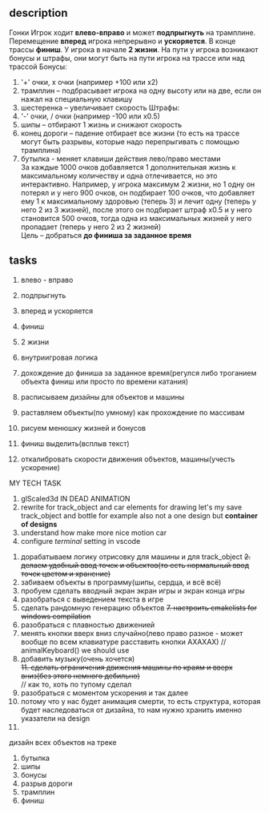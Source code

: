 ## description
Гонки
Игрок ходит **влево-вправо** и может **подпрыгнуть** на трамплине. Перемещение **вперед** игрока непрерывно и **ускоряется**.
В конце трассы **финиш**. У игрока в начале **2 жизни**.
На пути у игрока возникают бонусы и штрафы, они могут быть на пути игрока на трассе или над трассой
Бонусы:
1) '+' очки, х очки (например +100 или х2)
2) трамплин – подбрасывает игрока на одну высоту или на две, если он нажал на специальную клавишу
3) шестеренка – увеличивает скорость
Штрафы:
1) '-' очки, / очки (например -100 или х0.5)
2) шипы – отбирают 1 жизнь и снижают скорость
3) конец дороги – падение отбирает все жизни (то есть на трассе могут быть разрывы, которые надо перепрыгивать с помощью трамплина)
4) бутылка - меняет клавиши действия лево/право местами  
За каждые 1000 очков добавляется 1 дополнительная жизнь к максимальному количеству и одна отлечивается, но это интерактивно.
Например, у игрока максимум 2 жизни, но 1 одну он потерял и у него 900 очков, он подбирает 100 очков,
что добавляет ему 1 к максимальному здоровью (теперь 3) и лечит одну (теперь у него 2 из 3 жизней),
после этого он подбирает штраф х0.5 и у него становится 500 очков, тогда одна из максимальных жизней у него пропадает (теперь у него 2 из 2 жизней)  
Цель – добраться **до финиша за заданное время**
## tasks
1. влево - вправо
2. подпрыгнуть
3. вперед и ускоряется
4. финиш
5. 2 жизни
6. внутриигровая логика
7. дохождение до финиша за заданное время(регулся либо троганием объекта финиш или просто по времени катания)


1. расписываем дизайны для объектов и машины
2. раставляем объекты(по умному) как прохождение по массивам
3. рисуем менюшку жизней и бонусов
4. финиш выделить(всплыв текст)
5. откалибровать скорости движения объектов, машины(учесть ускорение)

MY TECH TASK
1. glScaled3d IN DEAD ANIMATION
2. rewrite for track_object and car elements for drawing 
let's my save track_object and bottle for example also not a one design but **container of designs**
3. understand how make more nice motion car
4. configure *terminal* setting in vscode

<!-- ```md -->
1. дорабатываем логику отрисовку для машины и для track_object
~~2. делаем удобный ввод точек и объектов(то есть нормальный ввод точек цветом и хранение)~~
3. забиваем объекты в программу(шипы, сердца, и всё всё)
4. пробуем сделать вводный экран экран игры и  экран конца игры
5. разобраться с выведением текста в игре
6. сделать рандомную генерацию объектов
~~7. настроить cmakelists for windows compilation~~
8. разобраться с плавностью движенией
9. менять кнопки вверх вниз случайно(лево право разное - может вообще по всем клавиатуре расставить кнопки АХАХАХ) // animalKeyboard() we should use
10. добавить музыку(очень хочется)  
~~11. сделать ограничения движения машины по краям и вверх вниз(без этого немного дебильно)~~  
// как то,  хоть по тупому сделал  
12. разобраться с моментом ускорения и так далее  
13. потому что у нас будет анимация смерти, то есть структура, которая будет наследоваться от дизайна, то нам нужно хранить именно указатели на design
14. 
<!-- ``` -->

дизайн всех объектов на треке
1. бутылка 
2. шипы
3. бонусы
4. разрыв дороги
5. трамплин
6. финиш